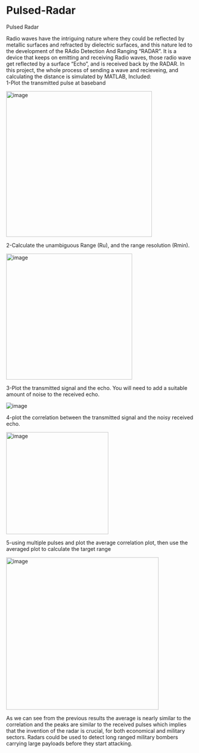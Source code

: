 # Pulsed-Radar
Pulsed Radar

Radio waves have the intriguing nature where they could be reflected by metallic surfaces and refracted by dielectric surfaces, and this nature led to the development of the RAdio Detection And Ranging “RADAR”. It is a device that keeps on emitting and receiving Radio waves, those radio wave get reflected by a surface “Echo”, and is received back by the RADAR.
In this project, the whole process of sending a wave and recieveing, and calculating the distance is simulated by MATLAB,
Included: </br>
1-Plot the transmitted pulse at baseband </br>

<img width="391" alt="image" src="https://user-images.githubusercontent.com/69484554/130355531-ead0a0a4-d172-4174-8547-640b903425ed.png">

2-Calculate the unambiguous Range (Ru), and the range resolution (Rmin).</br>

<img width="338" alt="image" src="https://user-images.githubusercontent.com/69484554/130355538-62aec333-cb72-4fe8-9a80-5f4b8e64e739.png">


3-Plot the transmitted signal and the echo. You will need to add a suitable amount of noise to the received echo.</br>

![image](https://user-images.githubusercontent.com/69484554/130355539-f726faef-c014-4070-8ee2-ed7a6851f3cc.jpeg)


4-plot the correlation between the transmitted signal and the noisy received echo.</br>

<img width="274" alt="image" src="https://user-images.githubusercontent.com/69484554/130355542-b8d37a73-006e-4afa-a474-2e4fd0ff0536.png">



5-using multiple pulses and plot the average correlation plot, then use the averaged plot to calculate the target range</br>

<img width="409" alt="image" src="https://user-images.githubusercontent.com/69484554/130355546-30e06f23-3a83-426c-8b6f-aac5db07b657.png">

As we can see from the previous results the average is nearly similar to the correlation and the peaks are similar to the received pulses which implies that the invention of the radar is crucial, for both economical and military sectors. Radars could be used to detect long ranged military bombers carrying large payloads before they start attacking. 
